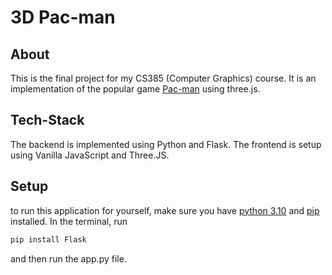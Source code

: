 # 3D Pac-man

## About

This is the final project for my CS385 (Computer Graphics) course. It is an implementation of the popular game [Pac-man](https://en.wikipedia.org/wiki/Pac-Man) using three.js.

## Tech-Stack

The backend is implemented using Python and Flask. The frontend is setup using Vanilla JavaScript and Three.JS.

## Setup

to run this application for yourself, make sure you have [python 3.10](https://www.python.org/downloads/release/python-3100/) and [pip](https://pypi.org/project/pip/) installed. In the terminal, run

```bash
pip install Flask
```

and then run the app.py file.
